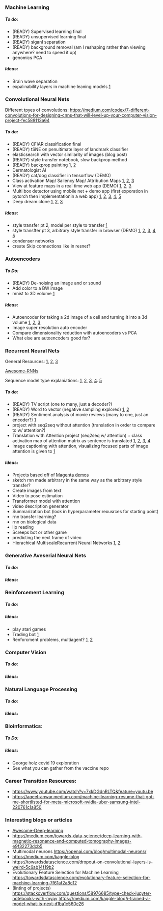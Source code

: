 ### Machine Learning
##### To do:
- (READY) Supervised learning final
- (READY) unsupervised learning final
- (READY) siganl separation
- (READY) background removal (am I reshaping rather than viewing anywhere? need to speed it up)
- genomics PCA
##### Ideas:
- Brain wave separation
- expalinability layers in machine leaning models [1](https://towardsdatascience.com/explainable-ai-xai-lime-shap-two-great-candidates-to-help-you-explain-your-machine-learning-a95536a46c4e)

### Convolutional Neural Nets
Different tpyes of convolutions: https://medium.com/codex/7-different-convolutions-for-designing-cnns-that-will-level-up-your-computer-vision-project-fec588113a64

##### To do:
- (READY) CFIAR classification final
- (READY) tSNE on penultimate layer of landmark classifier
- elasticsearch with vector similarity of images (blog post)
- (READY) style transfer notebook, slow backprop method
- (READY) backprop painting [1](https://towardsdatascience.com/visual-interpretability-for-convolutional-neural-networks-2453856210ce), [2](https://blog.keras.io/how-convolutional-neural-networks-see-the-world.html)
- Dermatologist AI
- (READY) cat/dog classifier in tensorflow (DEMO)
- Class activation Map/ Saliency Map/ Attribution Maps [1](https://mrsalehi.medium.com/a-review-of-different-interpretation-methods-in-deep-learning-part-1-saliency-map-cam-grad-cam-3a34476bc24d), [2](https://openaccess.thecvf.com/content/ICCV2021/papers/Ruiz_Generating_Attribution_Maps_With_Disentangled_Masked_Backpropagation_ICCV_2021_paper.pdf), [3](https://towardsdatascience.com/visual-interpretability-for-convolutional-neural-networks-2453856210ce)
- View at feature maps in a real time web app (DEMO) [1](https://ravivaishnav20.medium.com/visualizing-feature-maps-using-pytorch-12a48cd1e573), [2](https://experiments.withgoogle.com/what-neural-nets-see), [3](https://discuss.pytorch.org/t/how-to-access-input-output-activations-of-a-layer-given-its-parameters-names/53772)
- Multi box detector using mobile net + demo app (first exporation in pytorch then implementationin a web app) [1](https://github.com/sgrvinod/a-PyTorch-Tutorial-to-Object-Detection), [2](https://medium.com/axinc-ai/mobilenetssd-a-machine-learning-model-for-fast-object-detection-37352ce6da7d#:~:text=MobilenetSSD%20is%20an%20object%20detection,detection%20optimized%20for%20mobile%20devices), [3](https://adityakunar.medium.com/object-detection-with-ssd-and-mobilenet-aeedc5917ad0), [4](https://towardsdatascience.com/understanding-ssd-multibox-real-time-object-detection-in-deep-learning-495ef744fab), [5](https://medium.com/@techmayank2000/object-detection-using-ssd-mobilenetv2-using-tensorflow-api-can-detect-any-single-class-from-31a31bbd0691)
- Deep dream clone [1](https://www.alanzucconi.com/2015/07/06/live-your-deepdream-how-to-recreate-the-inceptionism-effect/), [2](https://blog.keras.io/how-convolutional-neural-networks-see-the-world.html), [3](https://www.youtube.com/watch?v=GHVaaHESrlY)

##### Ideas:
- style transfer pt 2, model per style to transfer [1](https://www.youtube.com/watch?v=y54wAlE04qU)
- style transfter pt 3, arbitrary style transfer in browser (DEMO) [1](https://www.youtube.com/watch?v=y54wAlE04qU), [2](https://www.cv-foundation.org/openaccess/content_cvpr_2016/papers/Gatys_Image_Style_Transfer_CVPR_2016_paper.pdf), [3](https://reiinakano.com/arbitrary-image-stylization-tfjs/), [4](https://magenta.tensorflow.org/blog/2018/12/20/style-transfer-js/), [5](https://arxiv.org/pdf/1705.06830.pdf)
- condenser networks
- create Skip connections like in resnet?

### Autoencoders
##### To Do:
- (READY) De-noising an image and or sound
- Add color to a BW image
- mnist to 3D volume [1](https://www.kaggle.com/daavoo/3d-mnist)
##### Ideas:
- Autoencoder for taking a 2d image of a cell and turning it into a 3d volume [1](https://stackoverflow.com/questions/47373421/from-2d-to-3d-using-convolutional-autoencoder), [2](https://www.allencell.org/3d-cell-viewer.html), [3](https://www.allencell.org/data-downloading.html)
- Image super resolution auto encoder
- Compare dimensionality reduction with autoencoders vs PCA
- What else are autoencoders good for?

### Recurrent Neural Nets
General Resources: [1](https://www.youtube.com/watch?v=iX5V1WpxxkY), [2](http://karpathy.github.io/2015/05/21/rnn-effectiveness/), [3](http://blog.echen.me/2017/05/30/exploring-lstms/)

[Awesome-RNNs](https://github.com/kjw0612/awesome-rnn)

Sequence model type explaniations: [1](https://machinelearningmastery.com/models-sequence-prediction-recurrent-neural-networks/), [2](https://blog.keras.io/a-ten-minute-introduction-to-sequence-to-sequence-learning-in-keras.html), [3](https://jinglescode.github.io/2020/05/21/three-types-sequence-prediction-problems/), [4](https://wandb.ai/ayush-thakur/dl-question-bank/reports/LSTM-RNN-in-Keras-Examples-of-One-to-Many-Many-to-One-Many-to-Many---VmlldzoyMDIzOTM). [5](https://towardsdatascience.com/exploring-wild-west-of-natural-language-generation-from-n-gram-and-rnns-to-seq2seq-2e816edd89c6)
##### To do:
- (READY) TV script (one to many, just a decoder?)
- (READY) Word to vector (negative sampling explored) [1](https://gist.github.com/GavinXing/9954ea846072e115bb07d9758892382c), [2](https://stackoverflow.com/questions/62456558/is-one-hot-encoding-required-for-using-pytorchs-cross-entropy-loss-function)
- (READY) Sentiment analysis of movie reviews (many to one, just an encoder?) [1](https://stackoverflow.com/questions/54892813/what-is-the-difference-between-sequence-to-sequence-and-sequence-to-one-regressi)
- project with seq2seq without attention (translation in order to compare to w/ attention?)
- Translation with Attention project (seq2seq w/ attention) + class activation map of attention matrix as sentence is translated [1](https://www.tensorflow.org/text/tutorials/nmt_with_attention), [2](https://pytorch.org/tutorials/intermediate/seq2seq_translation_tutorial.html), [3](https://www.quora.com/Why-in-a-seq2seq-RNN-model-do-we-ignore-the-output-of-the-encoder-and-just-pass-to-the-decoder-the-state-of-the-encoder), [4](http://blog.echen.me/2017/05/30/exploring-lstms/)
- Image captioning with attention, visualizing focused parts of image attention is given to [1](https://github.com/yunjey/pytorch-tutorial/tree/master/tutorials/03-advanced/image_captioning)
##### Ideas:
- Projects based off of [Magenta demos](https://magenta.tensorflow.org/demos)
- sketch rnn made arbitrary in the same way as the arbitrary style transfer?
- Create images from text
- Video to pose estimation
- Transformer model with attention
- video description generator
- Summarization bot (look in hyperparameter reousrces for starting point)
- rnn transfer learning?
- rnn on biological data
- lip reading
- Screeps bot or other game
- predicting the next frame of video
- Hierachical MultiscaleRecurrent Neural Networks [1](https://openreview.net/pdf?id=S1di0sfgl), [2](https://medium.com/paper-club/hierarchical-multiscale-recurrent-neural-networks-9e614e4fb04)

### Generative Aveserial Neural Nets
##### To do:
##### Ideas:

### Reinforcement Learning 
##### To do:
##### Ideas:
- play atari games
- Trading bot [1](https://link.medium.com/4m9EqKdZSnb)
- Renforcment problems, multiagent? [1](https://neptune.ai/blog/best-benchmarks-for-reinforcement-learning), [2](https://www.reddit.com/r/MachineLearning/comments/cnrrh2/p_i_made_a_persistent_online_environment_for_ai/)


### Computer Vision
##### To do:
##### Ideas:

### Natural Language Processing
##### To do:
##### Ideas:

### Bioinformatics:
##### To Do:
##### Ideas:
- George holz covid 19 exploration
- See what you can gather from the vaccine repo

### Career Transition Resources:
- https://www.youtube.com/watch?v=7xkDGdnRLTQ&feature=youtu.be
- https://aqeel-anwar.medium.com/machine-learning-resume-that-got-me-shortlisted-for-meta-microsoft-nvidia-uber-samsung-intel-220761c1a850

### Interesting blogs or articles
- [Awesome-Deep-learning](https://github.com/ChristosChristofidis/awesome-deep-learning)
- https://medium.com/towards-data-science/deep-learning-with-magnetic-resonance-and-computed-tomography-images-e9f32273dcb5
- Multimodal neurons https://openai.com/blog/multimodal-neurons/
- https://medium.com/kaggle-blog
- https://towardsdatascience.com/dropout-on-convolutional-layers-is-weird-5c6ab14f19b2
- Evolutionary Feature Selection for Machine Learning https://towardsdatascience.com/evolutionary-feature-selection-for-machine-learning-7f61af2a8c12
- (linting of projects) https://stackoverflow.com/questions/58976685/type-check-jupyter-notebooks-with-mypy
https://medium.com/kaggle-blog/i-trained-a-model-what-is-next-d1ba1c560e26



















